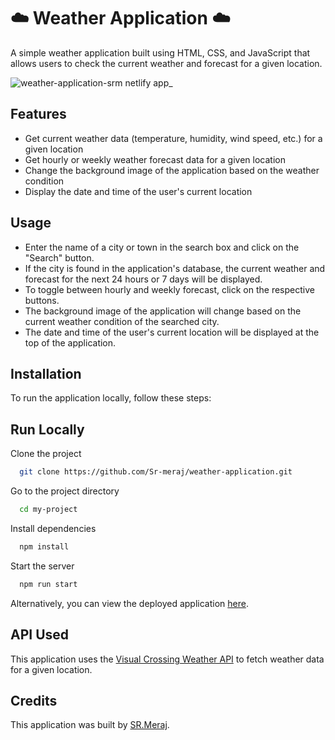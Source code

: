# ☁️ Weather Application ☁️

A simple weather application built using HTML, CSS, and JavaScript that allows users to check the current weather and forecast for a given location.

![weather-application-srm netlify app_](https://github.com/Sr-meraj/weather-application/assets/70639752/f6ed67c5-7fc1-4dd8-a634-63ec2ad7a738)

## Features
   - Get current weather data (temperature, humidity, wind speed, etc.) for a given location
   - Get hourly or weekly weather forecast data for a given location
   - Change the background image of the application based on the weather condition
   - Display the date and time of the user's current location

## Usage
   - Enter the name of a city or town in the search box and click on the "Search" button.
   - If the city is found in the application's database, the current weather and forecast for the next 24 hours or 7 days will be displayed.
   - To toggle between hourly and weekly forecast, click on the respective buttons.
   - The background image of the application will change based on the current weather condition of the searched city.
   - The date and time of the user's current location will be displayed at the top of the application.

   
## Installation

To run the application locally, follow these steps:


## Run Locally

Clone the project

```bash
  git clone https://github.com/Sr-meraj/weather-application.git
```

Go to the project directory

```bash
  cd my-project
```

Install dependencies

```bash
  npm install
```

Start the server

```bash
  npm run start
```

Alternatively, you can view the deployed application [here](https://github.com/Sr-meraj/weather-application).

## API Used

This application uses the [Visual Crossing Weather API](https://www.visualcrossing.com/weather-api) to fetch weather data for a given location.

## Credits

This application was built by [SR.Meraj](https://github.com/Sr-meraj/).
